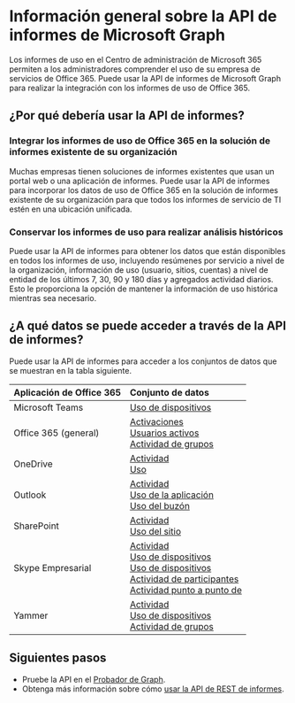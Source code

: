 # <a name="microsoft-graph-reports-api-overview"></a>Información general sobre la API de informes de Microsoft Graph

Los informes de uso en el Centro de administración de Microsoft 365 permiten a los administradores comprender el uso de su empresa de servicios de Office 365. Puede usar la API de informes de Microsoft Graph para realizar la integración con los informes de uso de Office 365.

## <a name="why-use-the-reports-api"></a>¿Por qué debería usar la API de informes?

### <a name="integrate-office-365-usage-reporting-into-your-organizations-existing-reporting-solution"></a>Integrar los informes de uso de Office 365 en la solución de informes existente de su organización
Muchas empresas tienen soluciones de informes existentes que usan un portal web o una aplicación de informes. Puede usar la API de informes para incorporar los datos de uso de Office 365 en la solución de informes existente de su organización para que todos los informes de servicio de TI estén en una ubicación unificada.  

### <a name="retain-usage-reports-for-historical-analysis"></a>Conservar los informes de uso para realizar análisis históricos
Puede usar la API de informes para obtener los datos que están disponibles en todos los informes de uso, incluyendo resúmenes por servicio a nivel de la organización, información de uso (usuario, sitios, cuentas) a nivel de entidad de los últimos 7, 30, 90 y 180 días y agregados actividad diarios. Esto le proporciona la opción de mantener la información de uso histórica mientras sea necesario.

## <a name="what-data-can-i-access-by-using-the-reports-api"></a>¿A qué datos se puede acceder a través de la API de informes?

Puede usar la API de informes para acceder a los conjuntos de datos que se muestran en la tabla siguiente.

|Aplicación de Office 365|Conjunto de datos|
|:--------|:--------|
|Microsoft Teams|[Uso de dispositivos](../api-reference/v1.0/resources/microsoft_teams_device_usage_reports.md)<br/>|[Actividad de usuario](../api-reference/v1.0/resources/microsoft_teams_user_activity_reports.md)|
|Office 365 (general) |[Activaciones](../api-reference/v1.0/resources/office_365_activations_reports.md)<br/>[Usuarios activos](../api-reference/v1.0/resources/office_365_active_users_reports.md)<br/>[Actividad de grupos](../api-reference/v1.0/resources/office_365_groups_activity_reports.md)|
|OneDrive |[Actividad](../api-reference/v1.0/resources/onedrive_activity_reports.md)<br/>[Uso](../api-reference/v1.0/resources/onedrive_usage_reports.md)|
|Outlook|[Actividad](../api-reference/v1.0/resources/email_activity_reports.md)<br/>[Uso de la aplicación](../api-reference/v1.0/resources/email_app_usage_reports.md)<br/>[Uso del buzón](../api-reference/v1.0/resources/mailbox_usage_reports.md)|
|SharePoint |[Actividad](../api-reference/v1.0/resources/sharepoint_activity_reports.md)<br/>[Uso del sitio](../api-reference/v1.0/resources/sharepoint_site_usage_reports.md)|
|Skype Empresarial |[Actividad](../api-reference/v1.0/resources/skype_for_business_activity_reports.md)<br/>[Uso de dispositivos](../api-reference/v1.0/resources/skype_for_business_device_usage_reports.md)<br/>[Uso de dispositivos](../api-reference/v1.0/resources/skype_for_business_device_usage_reports.md)<br/>[Actividad de participantes](../api-reference/v1.0/resources/skype_for_business_participant_activity_reports.md)<br/>[Actividad punto a punto de](../api-reference/v1.0/resources/skype_for_business_peer_to_peer_activity.md)|
|Yammer |[Actividad](../api-reference/v1.0/resources/yammer_activity_reports.md)<br/>[Uso de dispositivos](../api-reference/v1.0/resources/yammer_device_usage_reports.md)<br/>[Actividad de grupos](../api-reference/v1.0/resources/yammer_groups_activity_reports.md)|

## <a name="next-steps"></a>Siguientes pasos

* Pruebe la API en el [Probador de Graph](https://developer.microsoft.com/es-ES/graph/graph-explorer).
* Obtenga más información sobre cómo [usar la API de REST de informes](../api-reference/v1.0/resources/report.md).
